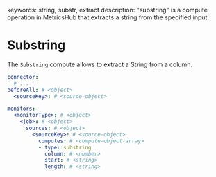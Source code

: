 keywords: string, substr, extract
description: "substring" is a compute operation in MetricsHub that extracts a string from the specified input.

# Substring

The `Substring` compute allows to extract a String from a column.

```yaml
connector:
  # ...
beforeAll: # <object>
  <sourceKey>: # <source-object>

monitors:
  <monitorType>: # <object>
    <job>: # <object>
      sources: # <object>
        <sourceKey>: # <source-object>
          computes: # <compute-object-array>
          - type: substring
            column: # <number>
            start: # <string>
            length: # <string>
```
